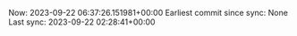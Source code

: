 Now: 2023-09-22 06:37:26.151981+00:00 Earliest commit since sync: None Last sync: 2023-09-22 02:28:41+00:00
